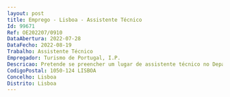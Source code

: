 ```yaml
--- 
layout: post
title: Emprego - Lisboa - Assistente Técnico
Id: 99671
Ref: OE202207/0910
DataAbertura: 2022-07-28
DataFecho: 2022-08-19
Trabalho: Assistente Técnico
Empregador: Turismo de Portugal, I.P.
Descricao: Pretende se preencher um lugar de assistente técnico no Departamento de Património, Aprovisionamento e Monitorização Contratual do Turismo de Portugal com recurso ao mecanismo de mobilidade interna, para o desempenho das seguintes funções   Gestão de contratos transversais a todas as unidades orgânicas do Turismo de Portugal, sede e Escolas de Hotelaria e Turismo, nos termos e para os efeitos do artigo 290.º  A do CCP    Acompanhamento físico e financeiro de contratos designadamente, economato, serviços de limpeza, segurança e comunicações móveis    Elaboração das propostas financeiras no sistema informático do Instituto, SICGEST, e respetivo acompanhamento financeiro nomeadamente, validação das faturas no sistema.
CodigoPostal: 1050-124 LISBOA
Concelho: Lisboa
Distrito: Lisboa
--- 
```

